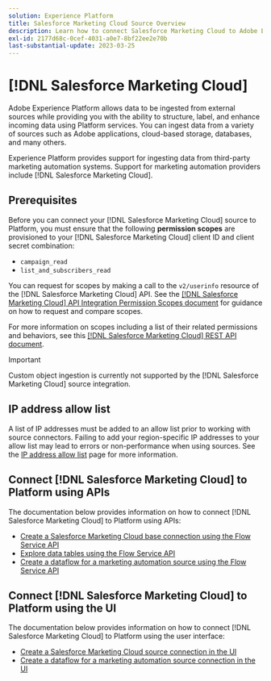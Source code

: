 ```yaml
---
solution: Experience Platform
title: Salesforce Marketing Cloud Source Overview
description: Learn how to connect Salesforce Marketing Cloud to Adobe Experience Platform using APIs or the user interface.
exl-id: 2177d68c-0cef-4031-a0e7-8bf22ee2e70b
last-substantial-update: 2023-03-25
---
```

# [!DNL Salesforce Marketing Cloud]

Adobe Experience Platform allows data to be ingested from external sources while providing you with the ability to structure, label, and enhance incoming data using Platform services. You can ingest data from a variety of sources such as Adobe applications, cloud-based storage, databases, and many others.

Experience Platform provides support for ingesting data from third-party marketing automation systems. Support for marketing automation providers include [!DNL Salesforce Marketing Cloud].

## Prerequisites

Before you can connect your [!DNL Salesforce Marketing Cloud] source to Platform, you must ensure that the following **permission scopes** are provisioned to your [!DNL Salesforce Marketing Cloud] client ID and client secret combination:

* `campaign_read`
* `list_and_subscribers_read`

You can request for scopes by making a call to the `v2/userinfo` resource of the [!DNL Salesforce Marketing Cloud] API. See the [[!DNL Salesforce Marketing Cloud] API Integration Permission Scopes document](<https://developer.salesforce.com/docs/marketing/marketing-cloud/guide/data-access-permissions.html>) for guidance on how to request and compare scopes.

For more information on scopes including a list of their related permissions and behaviors, see this [[!DNL Salesforce Marketing Cloud] REST API document](<https://developer.salesforce.com/docs/marketing/marketing-cloud/guide/rest-permissions-and-scopes.html>).

>[!IMPORTANT]
>
>Custom object ingestion is currently not supported by the [!DNL Salesforce Marketing Cloud] source integration.

## IP address allow list

A list of IP addresses must be added to an allow list prior to working with source connectors. Failing to add your region-specific IP addresses to your allow list may lead to errors or non-performance when using sources. See the [IP address allow list](../../ip-address-allow-list.md) page for more information.

## Connect [!DNL Salesforce Marketing Cloud] to Platform using APIs

The documentation below provides information on how to connect [!DNL Salesforce Marketing Cloud] to Platform using APIs:

* [Create a Salesforce Marketing Cloud base connection using the Flow Service API](../../tutorials/api/create/marketing-automation/salesforce-marketing-cloud.md)
* [Explore data tables using the Flow Service API](../../tutorials/api/explore/tabular.md)
* [Create a dataflow for a marketing automation source using the Flow Service API](../../tutorials/api/collect/marketing-automation.md)

## Connect [!DNL Salesforce Marketing Cloud] to Platform using the UI

The documentation below provides information on how to connect [!DNL Salesforce Marketing Cloud] to Platform using the user interface:

* [Create a Salesforce Marketing Cloud source connection in the UI](../../tutorials/ui/create/marketing-automation/salesforce-marketing-cloud.md)
* [Create a dataflow for a marketing automation source connection in the UI](../../tutorials/ui/dataflow/marketing-automation.md)
